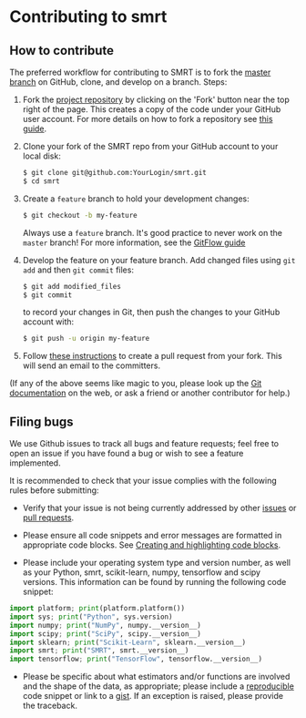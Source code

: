 Contributing to smrt
============================

How to contribute
-----------------

The preferred workflow for contributing to SMRT is to fork the
[master branch](https://github.com/tgsmith61591/smrt) on
GitHub, clone, and develop on a branch. Steps:

1. Fork the [project repository](https://github.com/tgsmith61591/smrt)
   by clicking on the 'Fork' button near the top right of the page. This creates
   a copy of the code under your GitHub user account. For more details on
   how to fork a repository see [this guide](https://help.github.com/articles/fork-a-repo/).

2. Clone your fork of the SMRT repo from your GitHub account to your local disk:

   ```bash
   $ git clone git@github.com:YourLogin/smrt.git
   $ cd smrt
   ```

3. Create a ``feature`` branch to hold your development changes:

   ```bash
   $ git checkout -b my-feature
   ```

   Always use a ``feature`` branch. It's good practice to never work on the ``master`` branch! 
   For more information, see the [GitFlow guide](http://nvie.com/posts/a-successful-git-branching-model/)

4. Develop the feature on your feature branch. Add changed files using ``git add`` and then ``git commit`` files:

   ```bash
   $ git add modified_files
   $ git commit
   ```

   to record your changes in Git, then push the changes to your GitHub account with:

   ```bash
   $ git push -u origin my-feature
   ```

5. Follow [these instructions](https://help.github.com/articles/creating-a-pull-request-from-a-fork)
to create a pull request from your fork. This will send an email to the committers.

(If any of the above seems like magic to you, please look up the
[Git documentation](https://git-scm.com/documentation) on the web, or ask a friend or another contributor for help.)

Filing bugs
-----------
We use Github issues to track all bugs and feature requests; feel free to
open an issue if you have found a bug or wish to see a feature implemented.

It is recommended to check that your issue complies with the
following rules before submitting:

-  Verify that your issue is not being currently addressed by other
   [issues](https://github.com/tgsmith61591/smrt/issues?q=)
   or [pull requests](https://github.com/tgsmith61591/smrt/pulls?q=).

-  Please ensure all code snippets and error messages are formatted in
   appropriate code blocks.
   See [Creating and highlighting code blocks](https://help.github.com/articles/creating-and-highlighting-code-blocks).

-  Please include your operating system type and version number, as well
   as your Python, smrt, scikit-learn, numpy, tensorflow and scipy versions. This information
   can be found by running the following code snippet:

  ```python
  import platform; print(platform.platform())
  import sys; print("Python", sys.version)
  import numpy; print("NumPy", numpy.__version__)
  import scipy; print("SciPy", scipy.__version__)
  import sklearn; print("Scikit-Learn", sklearn.__version__)
  import smrt; print("SMRT", smrt.__version__)
  import tensorflow; print("TensorFlow", tensorflow.__version__)
  ```

-  Please be specific about what estimators and/or functions are involved
   and the shape of the data, as appropriate; please include a
   [reproducible](http://stackoverflow.com/help/mcve) code snippet
   or link to a [gist](https://gist.github.com). If an exception is raised,
   please provide the traceback.

